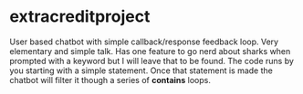 # extracreditproject
User based chatbot with simple callback/response feedback loop. Very elementary and simple talk. Has one feature to go nerd about sharks when prompted with a keyword but I will leave that to be found. The code runs by you starting with a simple statement. Once that statement is made the chatbot will filter it though a series of __contains__ loops.
